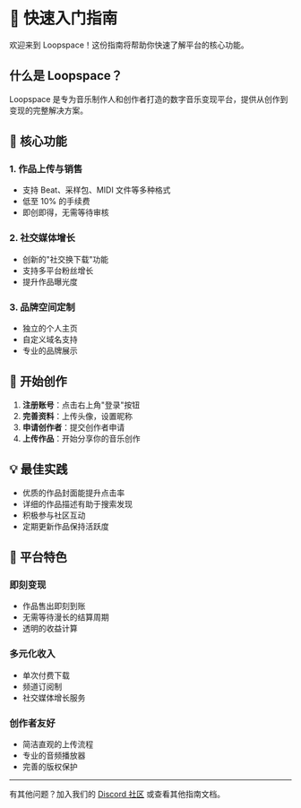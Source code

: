 # 🚀 快速入门指南

欢迎来到 Loopspace！这份指南将帮助你快速了解平台的核心功能。

## 什么是 Loopspace？

Loopspace 是专为音乐制作人和创作者打造的数字音乐变现平台，提供从创作到变现的完整解决方案。

## 🎯 核心功能

### 1. 作品上传与销售

- 支持 Beat、采样包、MIDI 文件等多种格式
- 低至 10% 的手续费
- 即创即得，无需等待审核

### 2. 社交媒体增长

- 创新的"社交换下载"功能
- 支持多平台粉丝增长
- 提升作品曝光度

### 3. 品牌空间定制

- 独立的个人主页
- 自定义域名支持
- 专业的品牌展示

## 🎨 开始创作

1. **注册账号**：点击右上角"登录"按钮
2. **完善资料**：上传头像，设置昵称
3. **申请创作者**：提交创作者申请
4. **上传作品**：开始分享你的音乐创作

## 💡 最佳实践

- 优质的作品封面能提升点击率
- 详细的作品描述有助于搜索发现
- 积极参与社区互动
- 定期更新作品保持活跃度

## 🚀 平台特色

### 即刻变现

- 作品售出即刻到账
- 无需等待漫长的结算周期
- 透明的收益计算

### 多元化收入

- 单次付费下载
- 频道订阅制
- 社交媒体增长服务

### 创作者友好

- 简洁直观的上传流程
- 专业的音频播放器
- 完善的版权保护

---

有其他问题？加入我们的 [Discord 社区](https://discord.gg/RxUEK5Zfad) 或查看其他指南文档。
